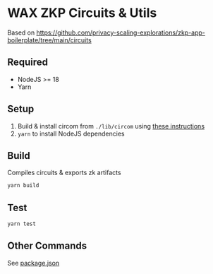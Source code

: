 # WAX ZKP Circuits & Utils

Based on https://github.com/privacy-scaling-explorations/zkp-app-boilerplate/tree/main/circuits

## Required

- NodeJS >= 18
- Yarn

## Setup

1. Build & install circom from `./lib/circom` using [these instructions](https://docs.circom.io/getting-started/installation/)
2. `yarn` to install NodeJS dependencies

## Build

Compiles circuits & exports zk artifacts
```sh
yarn build
```

## Test

```sh
yarn test
```

## Other Commands

See [package.json](./package.json)